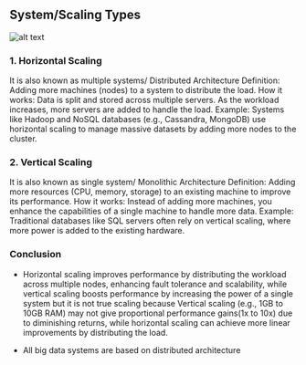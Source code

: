 ## System/Scaling Types

![alt text](Images/Scaling.png)

### 1. Horizontal Scaling
It is also known as multiple systems/ Distributed Architecture
Definition: Adding more machines (nodes) to a system to distribute the load.
How it works: Data is split and stored across multiple servers. As the workload increases, more servers are added to handle the load.
Example: Systems like Hadoop and NoSQL databases (e.g., Cassandra, MongoDB) use horizontal scaling to manage massive datasets by adding more nodes to the cluster.

### 2. Vertical Scaling
It is also known as single system/ Monolithic Architecture
Definition: Adding more resources (CPU, memory, storage) to an existing machine to improve its performance.
How it works: Instead of adding more machines, you enhance the capabilities of a single machine to handle more data.
Example: Traditional databases like SQL servers often rely on vertical scaling, where more power is added to the existing hardware.

### Conclusion
- Horizontal scaling improves performance by distributing the workload across multiple nodes, enhancing fault tolerance and scalability, while vertical scaling boosts performance by increasing the power of a single system but it is not true scaling because Vertical scaling (e.g., 1GB to 10GB RAM) may not give proportional performance gains(1x to 10x) due to diminishing returns, while horizontal scaling can achieve more linear improvements by distributing the load.

- All big data systems are based on distributed architecture
